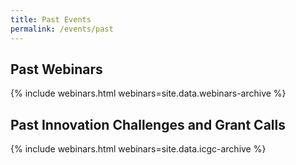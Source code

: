 ```yaml
---
title: Past Events
permalink: /events/past
---
```

## Past Webinars
{% include webinars.html webinars=site.data.webinars-archive %}

## Past Innovation Challenges and Grant Calls
{% include webinars.html webinars=site.data.icgc-archive %}